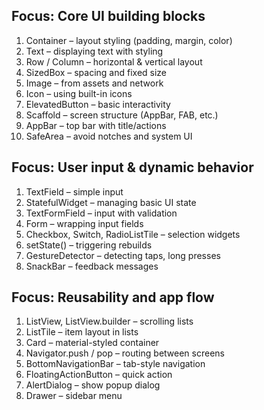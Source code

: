 Focus: Core UI building blocks
--------------------------------
1. Container – layout styling (padding, margin, color)
2. Text – displaying text with styling
3. Row / Column – horizontal & vertical layout
4. SizedBox – spacing and fixed size
5. Image – from assets and network
6. Icon – using built-in icons
7. ElevatedButton – basic interactivity
8. Scaffold – screen structure (AppBar, FAB, etc.)
9. AppBar – top bar with title/actions
10. SafeArea – avoid notches and system UI

Focus: User input & dynamic behavior
-------------------------------------
1. TextField – simple input
2. StatefulWidget – managing basic UI state
3. TextFormField – input with validation
4. Form – wrapping input fields
5. Checkbox, Switch, RadioListTile – selection widgets
6. setState() – triggering rebuilds
7. GestureDetector – detecting taps, long presses
8. SnackBar – feedback messages

Focus: Reusability and app flow
--------------------------------
1. ListView, ListView.builder – scrolling lists
2. ListTile – item layout in lists
3. Card – material-styled container
4. Navigator.push / pop – routing between screens
5. BottomNavigationBar – tab-style navigation
6. FloatingActionButton – quick action
7. AlertDialog – show popup dialog
8. Drawer – sidebar menu
